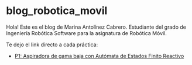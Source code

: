 # blog_robotica_movil

Hola! Este es el blog de Marina Antolínez Cabrero. Estudiante del grado de Ingeniería Robótica Software para la asignatura de Robótica Móvil.

Te dejo el link directo a cada práctica:

  -   [P1: Aspiradora de gama baja con Autómata de Estados Finito Reactivo](./P1.md)
